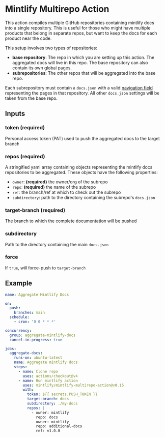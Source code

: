 # Mintlify Multirepo Action

This action compiles multiple GitHub repositories containing mintlify docs into
a single repository. This is useful for those who might have multiple products
that belong in separate repos, but want to keep the docs for each product near
the code.

This setup involves two types of repositories:

- **base repository**: The repo in which you are setting up this action. The
  aggregated docs will live in this repo. The base repository can also contain
  its own global pages.
- **subrepositories**: The other repos that will be aggregated into the base
  repo.

Each subrepository must contain a `docs.json` with a valid
[navigation field](https://mintlify.com/docs/settings/navigation#folders)
representing the pages in that repository. All other `docs.json` settings will
be taken from the base repo.

## Inputs

### token (required)

Personal access token (PAT) used to push the aggregated docs to the target
branch

### repos (required)

A stringified yaml array containing objects representing the mintlify docs
repositories to be aggregated. These objects have the following properties:

- `owner`: **(required)** the owner/org of the subrepo
- `repo`: **(required)** the name of the subrepo
- `ref`: the branch/ref at which to check out the subrepo
- `subdirectory`: path to the directory containing the subrepo's `docs.json`

### target-branch (required)

The branch to which the complete documentation will be pushed

### subdirectory

Path to the directory containing the main `docs.json`

### force

If `true`, will force-push to `target-branch`

## Example

```yaml
name: Aggregate Mintlify Docs

on:
  push:
    branches: main
  schedule:
    - cron: '0 0 * * *'

concurrency:
  group: aggregate-mintlify-docs
  cancel-in-progress: true

jobs:
  aggregate-docs:
    runs-on: ubuntu-latest
    name: Aggregate mintlify docs
    steps:
      - name: Clone repo
        uses: actions/checkout@v4
      - name: Run mintlify action
        uses: mintlify/mintlify-multirepo-action@v0.15
        with:
          token: ${{ secrets.PUSH_TOKEN }}
          target-branch: docs
          subdirectory: ./my-docs
          repos: |
            - owner: mintlify
              repo: docs
            - owner: mintlify
              repo: additional-docs
              ref: v1.0.0
```
